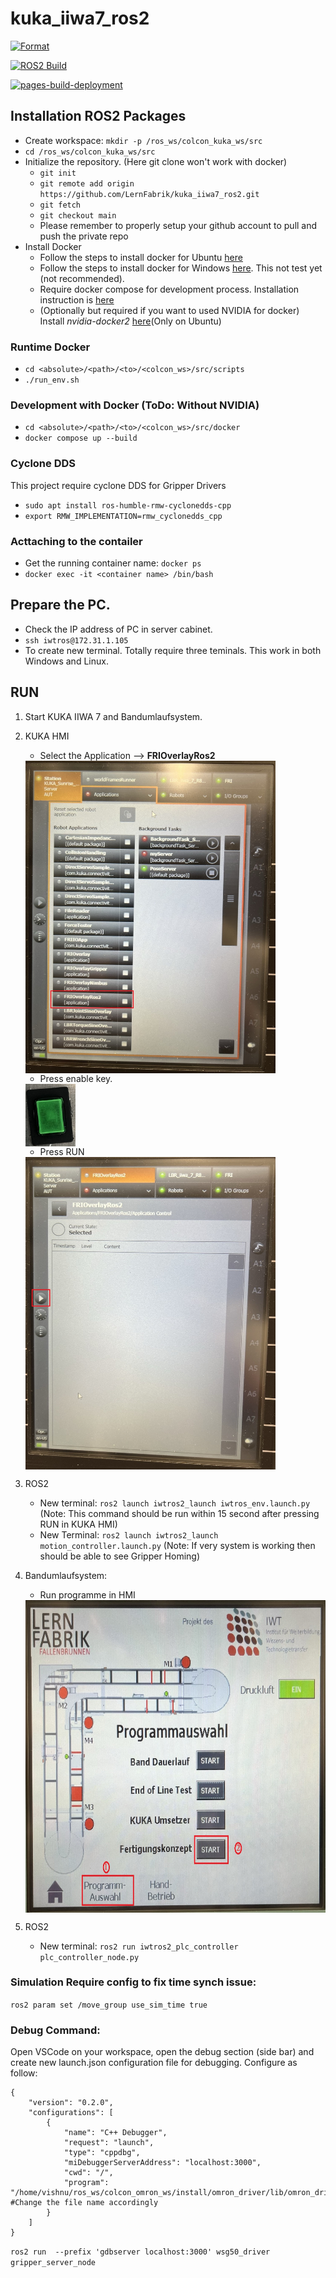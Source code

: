 # kuka_iiwa7_ros2

[![Format](https://github.com/LernFabrik/kuka_iiwa7_ros2/actions/workflows/ci-format.yml/badge.svg)](https://github.com/LernFabrik/kuka_iiwa7_ros2/actions/workflows/ci-format.yml)

[![ROS2 Build](https://github.com/LernFabrik/kuka_iiwa7_ros2/actions/workflows/build.yml/badge.svg)](https://github.com/LernFabrik/kuka_iiwa7_ros2/actions/workflows/build.yml)

[![pages-build-deployment](https://github.com/LernFabrik/kuka_iiwa7_ros2/actions/workflows/pages/pages-build-deployment/badge.svg)](https://github.com/LernFabrik/kuka_iiwa7_ros2/actions/workflows/pages/pages-build-deployment)
## Installation ROS2 Packages
* Create workspace: `mkdir -p /ros_ws/colcon_kuka_ws/src`
* `cd /ros_ws/colcon_kuka_ws/src`
* Initialize the repository. (Here git clone won't work with docker)
    * `git init`
    * `git remote add origin https://github.com/LernFabrik/kuka_iiwa7_ros2.git`
    * `git fetch`
    * `git checkout main`
    * Please remember to properly setup your github account to pull and push the private repo
* Install Docker
    * Follow the steps to install docker for Ubuntu [here](https://docs.docker.com/engine/install/ubuntu/)
    * Follow the steps to install docker for Windows [here](https://docs.docker.com/desktop/install/windows-install/). This not test yet (not recommended).
    * Require docker compose for development process. Installation instruction is [here](https://docs.docker.com/compose/install/linux/)
    * (Optionally but required if you want to used NVIDIA for docker) Install *nvidia-docker2* [here](https://docs.nvidia.com/datacenter/cloud-native/container-toolkit/install-guide.html)(Only on Ubuntu)
### Runtime Docker
* `cd <absolute>/<path>/<to>/<colcon_ws>/src/scripts`
* `./run_env.sh`
### Development with Docker (ToDo: Without NVIDIA)
* `cd <absolute>/<path>/<to>/<colcon_ws>/src/docker`
* `docker compose up --build`

### Cyclone DDS
This project require cyclone DDS for Gripper Drivers
* `sudo apt install ros-humble-rmw-cyclonedds-cpp`
* `export RMW_IMPLEMENTATION=rmw_cyclonedds_cpp`

### Acttaching to the contailer
* Get the running container name: `docker ps`
* `docker exec -it <container name> /bin/bash`

## Prepare the PC.
* Check the IP address of PC in server cabinet. 
* `ssh iwtros@172.31.1.105`
* To create new terminal. Totally require three teminals. This work in both Windows and Linux.

## RUN
1. Start KUKA IIWA 7 and Bandumlaufsystem.
2. KUKA HMI
    - Select the Application --> **FRIOverlayRos2**

    <img align="center" width="400" height="500" src="./docs/IMG_0860.JPEG">

    - Press enable key.

    <img align="center" width="80" height="100" src="./docs/IMG_0862.JPEG">

    - Press RUN

    <img align="center" width="400" height="500" src="./docs/IMG_0861.JPEG">

3. ROS2
    - New terminal: `ros2 launch iwtros2_launch iwtros_env.launch.py` (Note: This command should be run within 15 second after pressing RUN in KUKA HMI)
    - New Terminal: `ros2 launch iwtros2_launch motion_controller.launch.py` (Note: If very system is working then should be able to see Gripper Homing)
4. Bandumlaufsystem:
    - Run programme in HMI

    <img align="center" width="530" height="500" src="./docs/IMG_0859.JPEG">

5. ROS2
    - New terminal: `ros2 run iwtros2_plc_controller plc_controller_node.py`

### Simulation Require config to fix time synch issue:
`ros2 param set /move_group use_sim_time true`
### Debug Command:
Open VSCode on your workspace, open the debug section (side bar) and create new launch.json configuration file for debugging. Configure as follow:

```
{
    "version": "0.2.0",
    "configurations": [
        {
            "name": "C++ Debugger",
            "request": "launch",
            "type": "cppdbg",
            "miDebuggerServerAddress": "localhost:3000",
            "cwd": "/",
            "program": "/home/vishnu/ros_ws/colcon_omron_ws/install/omron_driver/lib/omron_driver/omron_driver" #Change the file name accordingly
        }
    ]
}
```
`ros2 run  --prefix 'gdbserver localhost:3000' wsg50_driver gripper_server_node`

